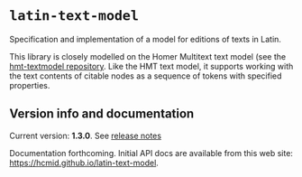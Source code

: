 # `latin-text-model`

Specification and implementation of a model for editions of texts in Latin.

This library is closely modelled on  the Homer Multitext text model (see the [hmt-textmodel repository](https://github.com/homermultitext/hmt-textmodel). Like the HMT text model, it supports working with the text contents of citable nodes as a sequence of tokens with specified properties.

## Version info and documentation


Current version: **1.3.0**.  See [release notes](releases.md)


Documentation forthcoming.  Initial API docs are available from this web site:  <https://hcmid.github.io/latin-text-model>.

